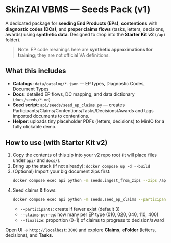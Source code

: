 # SkinZAI VBMS — Seeds Pack (v1)

A dedicated package for **seeding End Products (EPs)**, **contentions** with **diagnostic codes (DCs)**,
and **proper claims flows** (tasks, letters, decisions, awards) using **synthetic data**.
Designed to drop into the **Starter Kit v2** (`/api` folder).

> Note: EP code meanings here are **synthetic approximations for training**; they are not official VA definitions.

## What this includes
- **Catalogs**: `data/catalog/*.json` — EP types, Diagnostic Codes, Document Types
- **Docs**: detailed EP flows, DC mapping, and data dictionary (`docs/seeds/*.md`)
- **Seed script**: `api/seeds/seed_ep_claims.py` — creates Participants/Claims/Contentions/Tasks/Decisions/Awards
  and tags imported documents to contentions.
- **Helper**: uploads tiny placeholder PDFs (letters, decisions) to MinIO for a fully clickable demo.

## How to use (with Starter Kit v2)
1) Copy the contents of this zip into your v2 repo root (it will place files under `api/` and `docs/`).
2) Bring up the stack (if not already): `docker compose up -d --build`
3) (Optional) Import your big document zips first:
   ```bash
   docker compose exec api python -m seeds.ingest_from_zips --zips /app/data/QBit_Mock_eFolder_V2_MAX.zip,/app/data/QBit_Unstructured_Scans_MEGA.zip
   ```
4) Seed claims & flows:
   ```bash
   docker compose exec api python -m seeds.seed_ep_claims --participants 3 --claims-per-ep 2 --finalize 1
   ```
   - `--participants`: create if fewer exist (default 3)
   - `--claims-per-ep`: how many per EP type (010, 020, 040, 110, 400)
   - `--finalize`: proportion (0–1) of claims to progress to decision/award

Open UI → `http://localhost:3000` and explore **Claims**, **eFolder** (letters, decisions), and **Tasks**.
